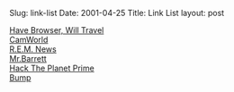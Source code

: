 Slug: link-list
Date: 2001-04-25
Title: Link List
layout: post

<a href="http://jim.roepcke.com">Have Browser, Will Travel</a><br />
<a href="http://www.camworld.com">CamWorld</a><br />
<a href="http://www.remhq.com/dispatch.html">R.E.M. News</a><br />
<a href="http://www.mrbarrett.com/">Mr.Barrett</a><br />
<a href="http://wmf.editthispage.com/">Hack The Planet Prime</a><br />
<a href="http://www.bump.net/">Bump</a><br />
